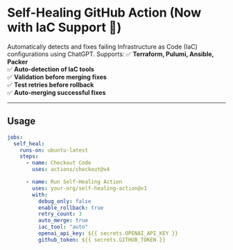 # Self-Healing GitHub Action (Now with IaC Support 🚀)

Automatically detects and fixes failing Infrastructure as Code (IaC) configurations using ChatGPT. Supports:
✅ **Terraform, Pulumi, Ansible, Packer**  
✅ **Auto-detection of IaC tools**  
✅ **Validation before merging fixes**  
✅ **Test retries before rollback**  
✅ **Auto-merging successful fixes**  

---

## **Usage**
```yaml
jobs:
  self_heal:
    runs-on: ubuntu-latest
    steps:
      - name: Checkout Code
        uses: actions/checkout@v4

      - name: Run Self-Healing Action
        uses: your-org/self-healing-action@v1
        with:
          debug_only: false
          enable_rollback: true
          retry_count: 3
          auto_merge: true
          iac_tool: "auto"
          openai_api_key: ${{ secrets.OPENAI_API_KEY }}
          github_token: ${{ secrets.GITHUB_TOKEN }}

